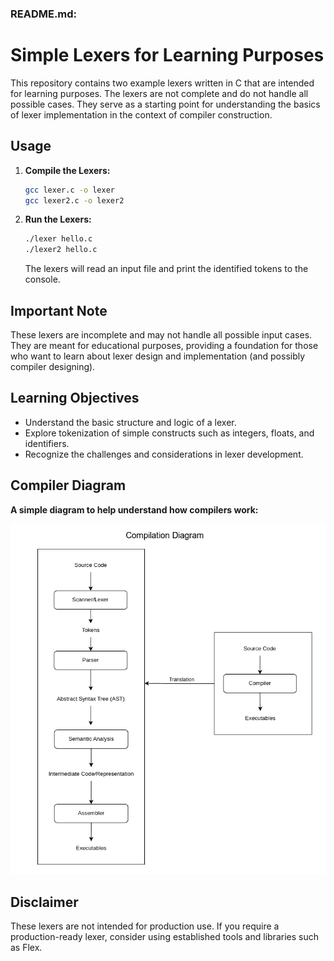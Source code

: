 ### README.md:

# Simple Lexers for Learning Purposes

This repository contains two example lexers written in C that are intended for learning purposes. The lexers are not complete and do not handle all possible cases. They serve as a starting point for understanding the basics of lexer implementation in the context of compiler construction.

## Usage

1. **Compile the Lexers:**

   ```bash
   gcc lexer.c -o lexer
   gcc lexer2.c -o lexer2
   ```

2. **Run the Lexers:**

   ```bash
   ./lexer hello.c
   ./lexer2 hello.c
   ```

   The lexers will read an input file and print the identified tokens to the console.

## Important Note

These lexers are incomplete and may not handle all possible input cases. They are meant for educational purposes, providing a foundation for those who want to learn about lexer design and implementation (and possibly compiler designing).

## Learning Objectives

- Understand the basic structure and logic of a lexer.
- Explore tokenization of simple constructs such as integers, floats, and identifiers.
- Recognize the challenges and considerations in lexer development.

## Compiler Diagram 
   **A simple diagram to help understand how compilers work:**
   
![Compilation Diagram](https://raw.githubusercontent.com/zainezq/C-Programmes/main/lexer-skeleton/CompilerDiagram.png)


## Disclaimer

These lexers are not intended for production use. If you require a production-ready lexer, consider using established tools and libraries such as Flex.
